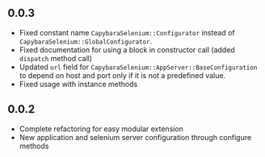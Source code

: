 ## 0.0.3

* Fixed constant name `CapybaraSelenium::Configurator` instead of 
  `CapybaraSelenium::GlobalConfigurator`.
* Fixed documentation for using a block in constructor call (added `dispatch` 
  method call)
* Updated `url` field for `CapybaraSelenium::AppServer::BaseConfiguration` to
  depend on host and port only if it is not a predefined value.
* Fixed usage with instance methods

## 0.0.2

* Complete refactoring for easy modular extension
* New application and selenium server configuration through configure methods
